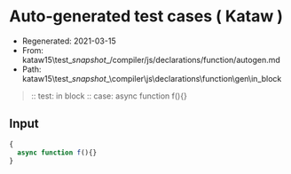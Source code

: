 # Auto-generated test cases ( Kataw )
- Regenerated: 2021-03-15
- From: kataw15\test\__snapshot__/compiler/js/declarations/function/autogen.md
- Path: kataw15\test\__snapshot__\compiler\js\declarations\function\gen\in_block
> :: test: in block
> :: case: async function f(){}
## Input

`````js
{
  async function f(){}
}
`````
